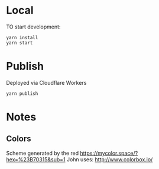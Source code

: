 # Local
TO start development:

```
yarn install
yarn start
```

# Publish
Deployed via Cloudflare Workers

```
yarn publish
```

# Notes
## Colors
Scheme generated by the red https://mycolor.space/?hex=%23B70315&sub=1 
John uses: http://www.colorbox.io/